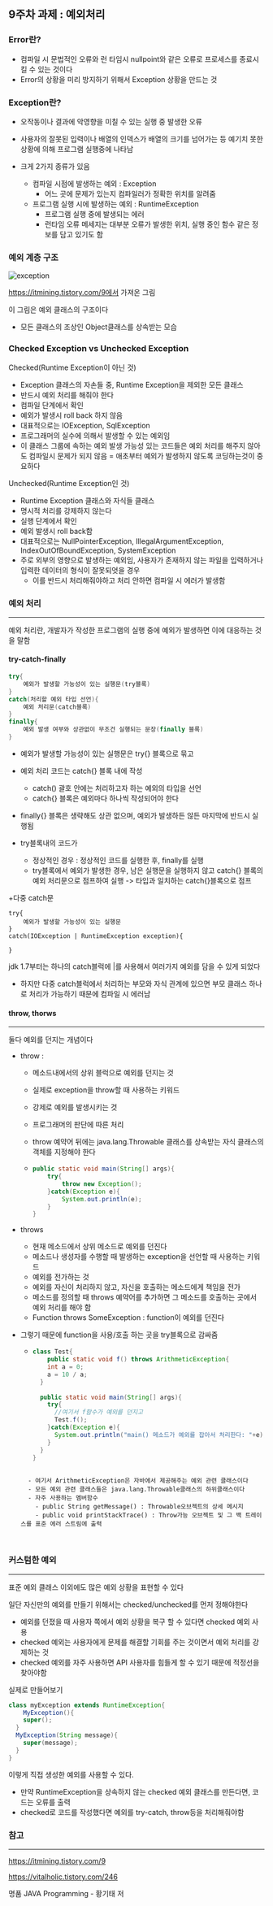 ## 9주차 과제 : 예외처리

### Error란?

- 컴파일 시 문법적인 오류와 런 타임시 nullpoint와 같은 오류로 프로세스를 종료시킬 수 있는 것이다
- Error의 상황을 미리 방지하기 위해서 Exception 상황을 만드는 것



### Exception란?

- 오작동이나 결과에 악영향을 미칠 수 있는 실행 중 발생한 오류
- 사용자의 잘못된 입력이나 배열의 인덱스가 배열의 크기를 넘어가는 등 예기치 못한 상황에 의해 프로그램 실행중에 나타남

- 크게 2가지 종류가 있음
  - 컴파일 시점에 발생하는 예외 : Exception
    - 어느 곳에 문제가 있는지 컴파일러가 정확한 위치를 알려줌
  - 프로그램 실행 시에 발생하는 예외 : RuntimeException
    - 프로그램 실행 중에 발생되는 에러
    - 런타임 오류 메세지는 대부분 오류가 발생한 위치, 실행 중인 함수 같은 정보를 담고 있기도 함



### 예외 계층 구조

![exception](./img/exception.jpeg)

https://itmining.tistory.com/9에서 가져온 그림

이 그림은 예외 클래스의 구조이다

- 모든 클래스의 조상인 Object클래스를 상속받는 모습



### Checked Exception vs Unchecked Exception

Checked(Runtime Exception이 아닌 것)

- Exception 클래스의 자손들 중, Runtime Exception을 제외한 모든 클래스
- 반드시 예외 처리를 해줘야 한다
- 컴파일 단계에서 확인
- 예외가 발생시 roll back 하지 않음
- 대표적으로는 IOException, SqlException
- 프로그래머의 실수에 의해서 발생할 수 있는 예외임
- 이 클래스 그룹에 속하는 예외 발생 가능성 있는 코드들은 예외 처리를 해주지 않아도 컴파일시 문제가 되지 않음 = 애초부터 예외가 발생하지 않도록 코딩하는것이 중요하다



Unchecked(Runtime Exception인 것)

- Runtime Exception 클래스와 자식들 클래스
- 명시적 처리를 강제하지 않는다
- 실행 단계에서 확인
- 예외 발생시 roll back함
- 대표적으로는 NullPointerException, IllegalArgumentException, IndexOutOfBoundException, SystemException
- 주로 외부의 영향으로 발생하는 예외임, 사용자가 존재하지 않는 파일을 입력하거나 입력한 데이터의 형식이 잘못되엇을 경우
  - 이를 반드시 처리해줘야하고 처리 안하면 컴파일 시 에러가 발생함

### 예외 처리

---

예외 처리란, 개발자가 작성한 프로그램의 실행 중에 예외가 발생하면 이에 대응하는 것을 말함

#### try-catch-finally

```java
try{
	예외가 발생할 가능성이 있는 실행문(try블록)
}
catch(처리할 예외 타입 선언){
	예외 처리문(catch블록)
}
finally{
	예외 발생 여부와 상관없이 무조건 실행되는 문장(finally 블록)
}
```

- 예외가 발생할 가능성이 있는 실행문은 try{} 블록으로 묶고
- 예외 처리 코드는 catch{} 블록 내에 작성
  - catch() 괄호 안에는 처리하고자 하는 예외의 타입을 선언
  - catch{} 블록은 예외마다 하나씩 작성되어야 한다
- finally{} 블록은 생략해도 상관 없으며, 예외가 발생하든 않든 마지막에 반드시 실행됨

- try블록내의 코드가
  - 정상적인 경우 : 정상적인 코드를 실행한 후, finally를 실행
  - try블록에서 예외가 발생한 경우, 남은 실행문을 실행하지 않고 catch{} 블록의 예외 처리문으로 점프하여 실행 -> 타입과 일치하는 catch{}블록으로 점프

+다중 catch문

```
try{
	예외가 발생할 가능성이 있는 실행문
}
catch(IOException | RuntimeException exception){

}
```

jdk 1.7부터는 하나의 catch블럭에 |를 사용해서 여러가지 예외를 담을 수 있게 되었다

- 하지만 다중 catch블럭에서 처리하는 부모와 자식 관계에 있으면 부모 클래스 하나로 처리가 가능하기 때문에 컴파일 시 에러남



#### throw, thorws

---

둘다 예외를 던지는 개념이다

- throw :

  - 메소드내에서의 상위 블럭으로 예외를 던지는 것

  - 실제로 exception을 throw할 때 사용하는 키워드

  - 강제로 예외를 발생시키는 것

  - 프로그래머의 판단에 따른 처리

  - throw 예약어 뒤에는 java.lang.Throwable 클래스를 상속받는 자식 클래스의 객체를 지정해야 한다

  - ```java
    public static void main(String[] args){
    	try{
    		throw new Exception();
    	}catch(Exception e){
    		System.out.println(e);
    	}
    }
    ```

- throws 

  - 현재 메소드에서 상위 메소드로 예외를 던진다
  - 메소드나 생성자를 수행할 때 발생하는 exception을 선언할 때 사용하는 키워드
  - 예외를 전가하는 것
  - 예외를 자신이 처리하지 않고, 자신을 호출하는 메소드에게 책임을 전가
  - 메소드를 정의할 때 throws 예약어를 추가하면 그 메소드를 호출하는 곳에서 예외 처리를 해야 함
  - Function throws SomeException : function이 예외를 던진다
    
- 그렇기 때문에 function을 사용/호출 하는 곳을 try블록으로 감싸줌
    
  - ```java
    class Test{
    	public static void f() throws ArithmeticException{
        int a = 0;
        a = 10 / a;
      }
      
      public static void main(String[] args){
        try{
          //여기서 f함수가 예외를 던지고
          Test.f(); 
        }catch(Exception e){
          System.out.println("main() 메소드가 예외를 잡아서 처리한다: "+e);
        }
      }
    }
  ```
  
    - 여기서 ArithmeticException은 자바에서 제공해주는 예외 관련 클래스이다
    - 모든 예외 관련 클래스들은 java.lang.Throwable클래스의 하위클래스이다
    - 자주 사용하는 멤버함수
      - public String getMessage() : Throwable오브젝트의 상세 메시지
      - public void printStackTrace() : Throw가능 오브젝트 및 그 백 트레이스를 표준 에러 스트림에 출력



### 커스텀한 예외

---

표준 예외 클래스 이외에도 많은 예외 상황을 표현할 수 있다

일단 자신만의 예외를 만들기 위해서는 checked/unchecked를 먼저 정해야한다

- 예외를 던졌을 때 사용자 쪽에서 예외 상황을 복구 할 수 있다면 checked 예외 사용
- checked 예외는 사용자에게 문제를 해결할 기회를 주는 것이면서 예외 처리를 강제하는 것
- checked 예외를 자주 사용하면 API 사용자를 힘들게 할 수 있기 때문에 적정선을 찾아야함



실제로 만들어보기

```java
class myException extends RuntimeException{
	MyException(){
    super();
  }
  MyException(String message){
    super(message);
  }
}
```

이렇게 직접 생성한 예외를 사용할 수 있다.

- 만약 RuntimeException을 상속하지 않는 checked 예외 클래스를 만든다면, 코드는 오류를 출력
- checked로 코드를 작성했다면 예외를 try-catch, throw등을 처리해줘야함



### 참고

---

https://itmining.tistory.com/9

https://vitalholic.tistory.com/246

명품 JAVA Programming - 황기태 저

